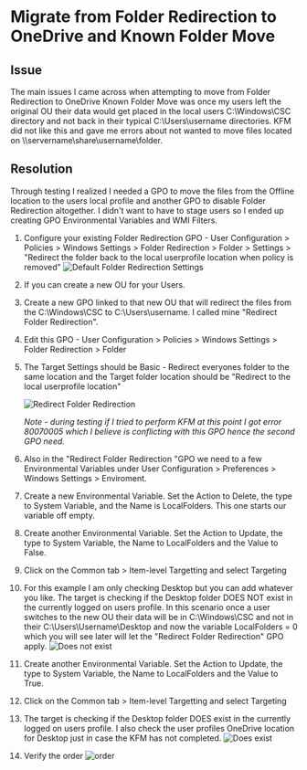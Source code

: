 
# Migrate from Folder Redirection to OneDrive and Known Folder Move

## Issue
The main issues I came across when attempting to move from Folder Redirection to OneDrive Known Folder Move was once my users left the original OU their data would get placed in the local users C:\Windows\CSC directory and not back in their typical C:\Users\username directories.  KFM did not like this and gave me errors about not wanted to move files located on \\\servername\share\username\folder.  

## Resolution
Through testing I realized I needed a GPO to move the files from the Offline location to the users local profile and another GPO to disable Folder Redirection altogether. I didn't want to have to stage users so I ended up creating GPO Environmental Variables and WMI Filters.

1. Configure your existing Folder Redirection GPO - User Configuration > Policies > Windows Settings > Folder Redirection > Folder > Settings > "Redirect the folder back to the local userprofile location when policy is removed" 
   ![Default Folder Redirection Settings](https://github.com/jeffprandall/randoms/blob/master/microsoft/Default%20Folder%20Redirection%20Settings.png)

2. If you can create a new OU for your Users.

3. Create a new GPO linked to that new OU that will redirect the files from the C:\Windows\CSC to C:\Users\username.  I called mine "Redirect Folder Redirection".

4. Edit this GPO - User Configuration > Policies > Windows Settings > Folder Redirection > Folder

5. The Target Settings should be Basic - Redirect everyones folder to the same location and the Target folder location should be "Redirect to the local userprofile location"

   ![Redirect Folder Redirection](https://github.com/jeffprandall/randoms/blob/master/microsoft/Redirect%20Folder%20Redirection.png)

   *Note - during testing if I tried to perform KFM at this point I got error 80070005 which I believe is conflicting with this GPO hence the second GPO need.*
6.  Also in the "Redirect Folder Redirection "GPO we need to a few Environmental Variables under User Configuration > Preferences > Windows Settings > Enviroment.
7.  Create a new Environmental Variable.  Set the Action to Delete, the type to System Variable, and the Name is LocalFolders.  This one starts our variable off empty.
8.  Create another Environmental Variable.  Set the Action to Update, the type to System Variable, the Name to LocalFolders and the Value to False.  
9.  Click on the Common tab > Item-level Targetting and select Targeting
10.  For this example I am only checking Desktop but you can add whatever you like.  The target is checking if the Desktop folder DOES NOT exist in the currently logged on users profile.  In this scenario once a user switches to the new OU their data will be in C:\Windows\CSC and not in their C:\Users\Username\Desktop and now the variable LocalFolders = 0 which you will see later will let the "Redirect Folder Redirection" GPO apply.
![Does not exist](https://github.com/jeffprandall/randoms/blob/master/microsoft/screenshots/ENV-Does%20Not%20Exist.png)
11.  Create another Environmental Variable.  Set the Action to Update, the type to System Variable, the Name to LocalFolders and the Value to True.  
12.  Click on the Common tab > Item-level Targetting and select Targeting
13.  The target is checking if the Desktop folder DOES exist in the currently logged on users profile.  I also check the user profiles OneDrive location for Desktop just in case the KFM has not completed.
![Does exist](https://github.com/jeffprandall/randoms/blob/master/microsoft/screenshots/ENV-Does%20Exist.png)
14.  Verify the order ![order](https://github.com/jeffprandall/randoms/blob/master/microsoft/screenshots/ENV-Order.png)
